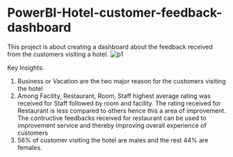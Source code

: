 # PowerBI-Hotel-customer-feedback-dashboard
This project is about creating a dashboard about the feedback received from the customers visiting a hotel.
![p1](https://github.com/Harikrishnan-Nair/PowerBI-Hotel-customer-feedback-dashboard/assets/95662379/036bae43-0663-4b17-a314-a3853fc5445d)


Key Insights:
1. Business or Vacation are the two major reason for the customers visiting the hotel
2. Among Facility, Restaurant, Room, Staff highest average rating was received for Staff followed by room and facility. The rating received for Restaurant is less compared to others hence this a area of improvement. The contructive feedbacks received for restaurant can be used to improvement service and thereby improving overall experience of customers
3. 56% of customer visiting the hotel are males and the rest 44% are females.

